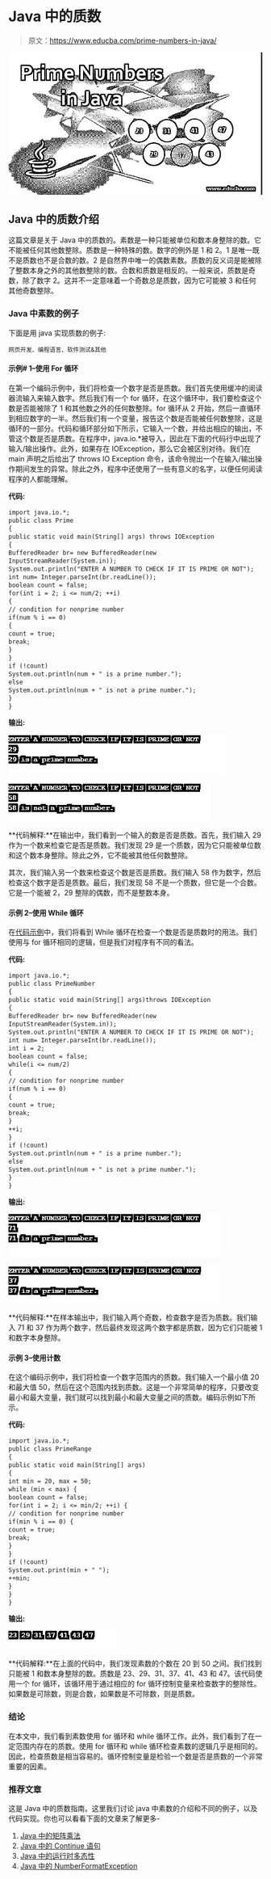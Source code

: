 # Java 中的质数

> 原文：<https://www.educba.com/prime-numbers-in-java/>

![Prime-Numbers-in-Java](img/fc5507df951a3b81320dbfc2abf54aea.png)



## Java 中的质数介绍

这篇文章是关于 Java 中的质数的。素数是一种只能被单位和数本身整除的数。它不能被任何其他数整除。质数是一种特殊的数。数字的例外是 1 和 2。1 是唯一既不是质数也不是合数的数。2 是自然界中唯一的偶数素数。质数的反义词是能被除了整数本身之外的其他数整除的数。合数和质数是相反的。一般来说，质数是奇数，除了数字 2。这并不一定意味着一个奇数总是质数，因为它可能被 3 和任何其他奇数整除。

### Java 中素数的例子

下面是用 java 实现质数的例子:

<small>网页开发、编程语言、软件测试&其他</small>

#### 示例# 1–使用 For 循环

在第一个编码示例中，我们将检查一个数字是否是质数。我们首先使用缓冲的阅读器流输入来输入数字。然后我们有一个 for 循环，在这个循环中，我们要检查这个数是否能被除了 1 和其他数之外的任何数整除。for 循环从 2 开始，然后一直循环到相应数字的一半。然后我们有一个变量，报告这个数是否能被任何数整除，这是循环的一部分。代码和循环部分如下所示，它输入一个数，并给出相应的输出，不管这个数是否是质数。在程序中，java.io.*被导入，因此在下面的代码行中出现了输入/输出操作。此外，如果存在 IOException，那么它会被区别对待。我们在 main 声明之后给出了 throws IO Exception 命令，该命令抛出一个在输入/输出操作期间发生的异常。除此之外，程序中还使用了一些有意义的名字，以便任何阅读程序的人都能理解。

**代码:**

```
import java.io.*;
public class Prime
{
public static void main(String[] args) throws IOException
{
BufferedReader br= new BufferedReader(new InputStreamReader(System.in));
System.out.println("ENTER A NUMBER TO CHECK IF IT IS PRIME OR NOT");
int num= Integer.parseInt(br.readLine());
boolean count = false;
for(int i = 2; i <= num/2; ++i)
{
// condition for nonprime number
if(num % i == 0)
{
count = true;
break;
}
}
if (!count)
System.out.println(num + " is a prime number.");
else
System.out.println(num + " is not a prime number.");
}
}
```

**输出:**

![For-Loop](img/27894e8455841f3faf6427d44b3a15ff.png)



![Prime Numbers in Java 1-2](img/7e3c3150fd6b0e2caeb25d9b480123e8.png)



**代码解释:**在输出中，我们看到一个输入的数是否是质数。首先，我们输入 29 作为一个数来检查它是否是质数。我们发现 29 是一个质数，因为它只能被单位数和这个数本身整除。除此之外，它不能被其他任何数整除。

其次，我们输入另一个数来检查这个数是否是质数。我们输入 58 作为数字，然后检查这个数字是否是质数。最后，我们发现 58 不是一个质数，但它是一个合数。它是一个能被 2，29 整除的偶数，而不是整数本身。

#### 示例 2–使用 While 循环

在[代码示例](https://www.educba.com/what-is-coding/)中，我们将看到 While 循环在检查一个数是否是质数时的用法。我们使用与 for 循环相同的逻辑，但是我们对程序有不同的看法。

**代码:**

```
import java.io.*;
public class PrimeNumber
{
public static void main(String[] args)throws IOException
{
BufferedReader br= new BufferedReader(new InputStreamReader(System.in));
System.out.println("ENTER A NUMBER TO CHECK IF IT IS PRIME OR NOT");
int num= Integer.parseInt(br.readLine());
int i = 2;
boolean count = false;
while(i <= num/2)
{
// condition for nonprime number
if(num % i == 0)
{
count = true;
break;
}
++i;
}
if (!count)
System.out.println(num + " is a prime number.");
else
System.out.println(num + " is not a prime number.");
}
}
```

**输出:**

![Output](img/0b8e708b9487e8719bb34eefb23ed552.png)



![Prime Numbers in Java 1-4](img/5e3d8bdd36d31451fb888ebda60c3088.png)



**代码解释:**在样本输出中，我们输入两个奇数，检查数字是否为质数。我们输入 71 和 37 作为两个数字，然后最终发现这两个数字都是质数，因为它们只能被 1 和数字本身整除。

#### 示例 3–使用计数

在这个编码示例中，我们将检查一个数字范围内的质数。我们输入一个最小值 20 和最大值 50，然后在这个范围内找到质数。这是一个非常简单的程序，只要改变最小和最大变量，我们就可以找到最小和最大变量之间的质数。编码示例如下所示。

**代码:**

```
import java.io.*;
public class PrimeRange
{
public static void main(String[] args)
{
int min = 20, max = 50;
while (min < max) {
boolean count = false;
for(int i = 2; i <= min/2; ++i) {
// condition for nonprime number
if(min % i == 0) {
count = true;
break;
}
}
if (!count)
System.out.print(min + " ");
++min;
}
}
}
```

**输出:**

![Output](img/3c05245f5434b4e4dd90f6b41ef5764c.png)



**代码解释:**在上面的代码中，我们发现素数的个数在 20 到 50 之间。我们找到只能被 1 和数本身整除的数。质数是 23、29、31、37、41、43 和 47。该代码使用一个 for 循环，该循环用于通过相应的 for 循环控制变量来检查数字的整除性。如果数是可除数，则是合数，如果数是不可除数，则是质数。

### 结论

在本文中，我们看到素数使用 for 循环和 while 循环工作。此外，我们看到了在一定范围内存在的质数。使用 for 循环和 while 循环检查素数的逻辑几乎是相同的。因此，检查质数是相当容易的。循环控制变量是检验一个数是否是质数的一个非常重要的因素。

### 推荐文章

这是 Java 中的质数指南。这里我们讨论 java 中素数的介绍和不同的例子，以及代码实现。你也可以看看下面的文章来了解更多-

1.  [Java 中的矩阵乘法](https://www.educba.com/matrix-multiplication-in-java/)
2.  [Java 中的 Continue 语句](https://www.educba.com/continue-statement-in-java/)
3.  [Java 中的运行时多态性](https://www.educba.com/runtime-polymorphism-in-java/)
4.  [Java 中的 NumberFormatException](https://www.educba.com/numberformatexception-in-java/)





